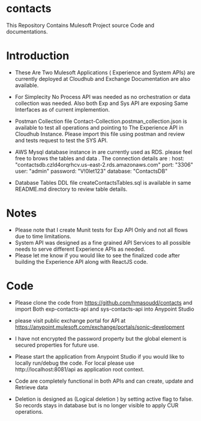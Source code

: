 # contacts
This Repository Contains Mulesoft Project source Code and documentations.

# Introduction
- These Are Two Mulesoft Applications ( Experience and System APIs) are currently deployed at Cloudhub and Exchange Documentation are also available.

- For Simplecity No Process API was needed as no orchestration or data collection was needed. Also both Exp and Sys API are exposing Same Interfaces as of current implemention. 

- Postman Collection file Contact-Collection.postman_collection.json is available to test all operations and pointing to The Experience API in Cloudhub Instance. Please import this file using postman and review and tests request to test the SYS API.

- AWS Mysql database instance in are currently used as RDS. please feel free to brows the tables and data . The connection details are :
  	host: "contactsdb.czld4orqrhcv.us-east-2.rds.amazonaws.com"
  	port: "3306"
  	user: "admin"
  	password: "V!0let123"
  	database: "ContactsDB"
- Database Tables DDL file createContactsTables.sql is available in same README.md directory to review table details.

# Notes
- Please note that I create Munit tests for Exp API Only and not all flows due to time limitations.
-  System API was designed as a fine grained API Services to all possible needs to serve different Experience APIs as needed. 
- Please let me know if you would like to see the finalized code after building the Experience API along with ReactJS code.

# Code

- Please clone the code  from https://github.com/hmasoudd/contacts and import Both exp-contacts-api and sys-contacts-api into Anypoint Studio

- please visit public exchange portal for API at https://anypoint.mulesoft.com/exchange/portals/sonic-development

- I have not encrypted the password property but the global element is secured properties for future use. 

- Please start the application from Anypoint Studio if you would like to locally run/debug the code. For local please use http://localhost:8081/api as application root context. 

- Code are completely functional in both APIs and can create, update and Retrieve data

- Deletion is designed as (Logical deletion ) by setting active flag to false. So records stays in database but is no longer visible to apply CUR operations.

